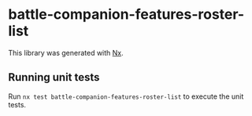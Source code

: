 # battle-companion-features-roster-list

This library was generated with [Nx](https://nx.dev).

## Running unit tests

Run `nx test battle-companion-features-roster-list` to execute the unit tests.
